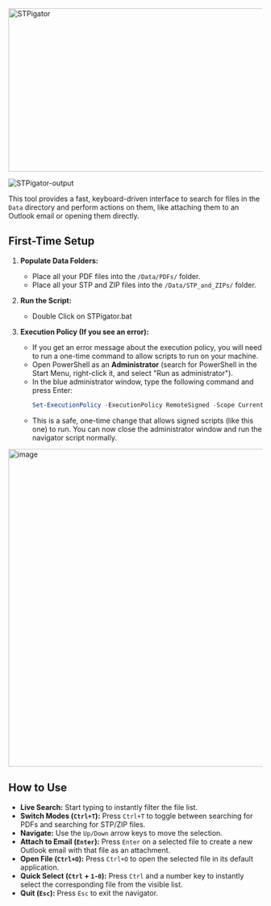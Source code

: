 <img width="524" height="324" alt="STPigator" src="https://github.com/user-attachments/assets/29781f4b-d285-4fa3-94fe-9f79e4ec74a6" />

![STPigator-output](https://github.com/user-attachments/assets/cc013616-3d67-41a8-856e-6d9302966bc1)

This tool provides a fast, keyboard-driven interface to search for files in the `Data` directory and perform actions on them, like attaching them to an Outlook email or opening them directly.

## First-Time Setup

1.  **Populate Data Folders:**
    *   Place all your PDF files into the `/Data/PDFs/` folder.
    *   Place all your STP and ZIP files into the `/Data/STP_and_ZIPs/` folder.

2.  **Run the Script:**
    *   Double Click on STPigator.bat 

3.  **Execution Policy (If you see an error):**
    *   If you get an error message about the execution policy, you will need to run a one-time command to allow scripts to run on your machine.
    *   Open PowerShell as an **Administrator** (search for PowerShell in the Start Menu, right-click it, and select "Run as administrator").
    *   In the blue administrator window, type the following command and press Enter:
        ```powershell
        Set-ExecutionPolicy -ExecutionPolicy RemoteSigned -Scope CurrentUser
        ```
    *   This is a safe, one-time change that allows signed scripts (like this one) to run. You can now close the administrator window and run the navigator script normally.
    
<img width="1116" height="630" alt="image" src="https://github.com/user-attachments/assets/6ed3d7ed-168a-468f-bc13-f07150890a49" />

## How to Use

*   **Live Search:** Start typing to instantly filter the file list.
*   **Switch Modes (`Ctrl+T`):** Press `Ctrl+T` to toggle between searching for PDFs and searching for STP/ZIP files.
*   **Navigate:** Use the `Up/Down` arrow keys to move the selection.
*   **Attach to Email (`Enter`):** Press `Enter` on a selected file to create a new Outlook email with that file as an attachment.
*   **Open File (`Ctrl+O`):** Press `Ctrl+O` to open the selected file in its default application.
*   **Quick Select (`Ctrl` + `1-0`):** Press `Ctrl` and a number key to instantly select the corresponding file from the visible list.
*   **Quit (`Esc`):** Press `Esc` to exit the navigator.
